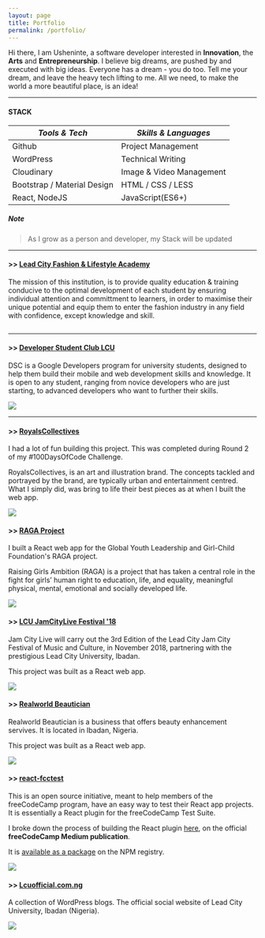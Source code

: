 ```yaml
---
layout: page
title: Portfolio
permalink: /portfolio/
---
```


Hi there, I am Usheninte, a software developer interested in **Innovation**, the **Arts** and **Entrepreneurship**. I believe big dreams, are pushed by and executed with big ideas. Everyone has a dream - you do too. Tell me your dream, and leave the heavy tech lifting to me. All we need, to make the world a more beautiful place, is an idea!

* * *
#### STACK

_Tools & Tech_ | _Skills & Languages_
-------------- | ---------
Github | Project Management  
WordPress | Technical Writing  
Cloudinary | Image & Video Management
Bootstrap / Material Design | HTML / CSS / LESS
React, NodeJS | JavaScript(ES6+)  

##### Note
<blockquote>
  As I grow as a person and developer, my Stack will be updated
</blockquote>

* * *
#### >> [Lead City Fashion & Lifestyle Academy](https://leadcityfashion.com.ng)
The mission of this institution, is to provide quality education & training conducive to the optimal development of each student by ensuring individual attention and committment to learners, in order to maximise their unique potential and equip them to enter the fashion industry in any field with confidence, except knowledge and skill.

<a href="https://leadcityfashion.com.ng"><img src="" /></a>

* * *
#### >> [Developer Student Club LCU](https://dsc-app.lcuofficial.com.ng)
DSC is a Google Developers program for university students, designed to help them build their mobile and web development skills and knowledge. It is open to any student, ranging from novice developers who are just starting, to advanced developers who want to further their skills.

<a href="https://dsc-app.lcuofficial.com.ng"><img src="https://res.cloudinary.com/poetrique/image/upload/v1541113365/portfolio/dsc_web-app.png" /></a>

* * *
#### >> [RoyalsCollectives](https://royalscollectives.com/)
I had a lot of fun building this project. This was completed during Round 2 of my #100DaysOfCode Challenge.

RoyalsCollectives, is an art and illustration brand. The concepts tackled and portrayed by the brand, are typically urban and entertainment centred. What I simply did, was bring to life their best pieces as at when I built the web app.

<a href="https://royalscollectives.com/"><img src="https://res.cloudinary.com/poetrique/image/upload/v1541113360/portfolio/RoyalsCollectives.png" /></a>

#### >> [RAGA Project](https://raga-project.netlify.com/)
I built a React web app for the Global Youth Leadership and Girl-Child Foundation's RAGA project.

Raising Girls Ambition (RAGA) is a project that has taken a central role in the fight for girls’ human right to education, life, and equality, meaningful physical, mental, emotional and socially developed life.

<a href="https://raga-project.netlify.com/"><img src="https://res.cloudinary.com/poetrique/image/upload/v1538486203/allbuy-i-ng/portfolio/raga-project.png" /></a>

<!-- #### >> [htmlPoems App](https://htmlPoems.com)
I rebuilt the **@poetrique** htmlPoems project as a React web app. The original concept was largely poetry centred, while the new web app revolves around art in every possible form. Currently the project holds a poetry and music library.

The uniqueness of this project is that content creators on the platform, retain the copyright of their artistic pieces, unless otherwise stated elsewhere.

<a href="https://htmlPoems.com"><img src="" /></a> -->

#### >> [LCU JamCityLive Festival '18](https://lcu-jamcitylive-fest18.netlify.com/)
Jam City Live will carry out the 3rd Edition of the Lead City Jam City Festival of Music and Culture, in November 2018, partnering with the prestigious Lead City University, Ibadan.

This project was built as a React web app.

<a href="https://lcu-jamcitylive-fest18.netlify.com/"><img src="https://res.cloudinary.com/poetrique/image/upload/v1541113363/portfolio/lcu-lamcitylive-fest18.png" /></a>

#### >> [Realworld Beautician](https://realworld-beautician.netlify.com/)
Realworld Beautician is a business that offers beauty enhancement servives. It is located in Ibadan, Nigeria.

This project was built as a React web app.

<a href="https://realworld-beautician.netlify.com/"><img src="https://res.cloudinary.com/poetrique/image/upload/v1541113364/portfolio/realworld_beautician.png" /></a>

<!-- #### >> [ROC World EDC](https://edc.rocworld.com.ng/)
This project was built for the ROC World Entrepreneurial Development Centre (EDC). The **ROC World EDC** is a platform that strives to develop an entrepreneurial spirit, skill and knowledge in students and others in the external context so as to empoweer our students to become wealth creators.

This project was built as a React web app.

<a href="https://edc.rocworld.com.ng/"><img src="" /></a> -->

#### >> [react-fcctest](https://www.npmjs.com/package/react-fcctest)
This is an open source initiative, meant to help members of the freeCodeCamp program, have an easy way to test their React app projects. It is essentially a React plugin for the freeCodeCamp Test Suite.

I broke down the process of building the React plugin [here](https://medium.freecodecamp.org/change-the-world-one-line-of-code-at-a-time-5162b229f35e), on the official **freeCodeCamp Medium publication**.

It is [available as a package](https://www.npmjs.com/package/react-fcctest) on the NPM registry.

<a href="https://www.npmjs.com/package/react-fcctest"><img src="https://res.cloudinary.com/poetrique/image/upload/v1541113360/portfolio/react-fcctest.png" /></a>

#### >> [Lcuofficial.com.ng](https://lcuofficial.com.ng/)

A collection of WordPress blogs. The official social website of Lead City University, Ibadan (Nigeria).

<a href="https://lcuofficial.com.ng"><img src="https://res.cloudinary.com/poetrique/image/upload/v1541113359/portfolio/lcuofficial.png" /></a>
